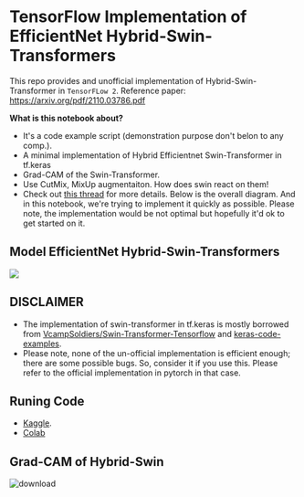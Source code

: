# TensorFlow Implementation of EfficientNet Hybrid-Swin-Transformers

This repo provides and unofficial implementation of Hybrid-Swin-Transformer in `TensorFLow 2`. Reference paper: https://arxiv.org/pdf/2110.03786.pdf

**What is this notebook about?**

- It's a code example script (demonstration purpose don't belon to any comp.).
- A minimal implementation of Hybrid Efficientnet Swin-Transformer in tf.keras
- Grad-CAM of the Swin-Transformer.
- Use CutMix, MixUp augmentaiton. How does swin react on them!
- Check out [this thread](https://www.kaggle.com/c/petfinder-pawpularity-score/discussion/277917) for more details. Below is the overall diagram. And in this notebook, we're trying to implement it quickly as possible. Please note, the implementation would be not optimal but hopefully it'd ok to get started on it.

## Model EfficientNet Hybrid-Swin-Transformers

![](https://i.imgur.com/2iXNuBA.png)

## DISCLAIMER
- The implementation of swin-transformer in tf.keras is mostly borrowed from [VcampSoldiers/Swin-Transformer-Tensorflow](https://github.com/VcampSoldiers/Swin-Transformer-Tensorflow) and [keras-code-examples](https://keras.io/examples/vision/swin_transformers/).
- Please note, none of the un-official implementation is efficient enough; there are some possible bugs. So, consider it if you use this. Please refer to the official implementation in pytorch in that case.


## Runing Code 

- [Kaggle](https://www.kaggle.com/ipythonx/tf-hybrid-swintransformer-cutmix-mixup-gradcam).
- [Colab](https://colab.research.google.com/drive/1Q_V5FcEtiflitPtc_utd0zrY8JFGahLv?usp=sharing)


## Grad-CAM of Hybrid-Swin 
![download](https://user-images.githubusercontent.com/17668390/138469478-37180400-54ed-4cf4-9cf5-2eb562f10ab8.png)
